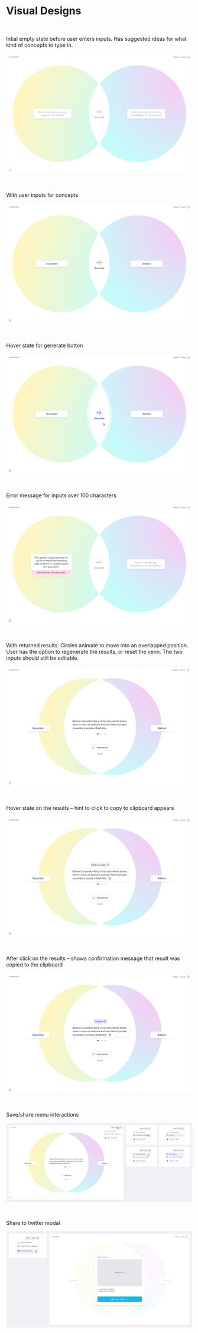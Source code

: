 # Visual Designs

<br />

Intial empty state before user enters inputs. Has suggested ideas for what kind of concepts to type in.

![](../images/invenntion1.jpg)

<br />

With user inputs for concepts

![](../images/invenntion2.jpg)

<br />

Hover state for generate button

![](../images/invenntion3.jpg)

<br />

Error message for inputs over 100 characters

![](../images/invenntion5.jpg)

<br />

With returned results. Circles animate to move into an overlapped position. User has the option to regenerate the results, or reset the venn. The two inputs should still be editable.

![](../images/invenntion6.jpg)

<br />

Hover state on the results – hint to click to copy to clipboard appears

![](../images/invenntion7.jpg)

<br />

After click on the results – shows confirmation message that result was copied to the clipboard

![](../images/invenntion8.jpg)

<br />

Save/share menu interactions

![](../images/invenntion9.jpg)

<br />

Share to twitter modal

![](../images/invenntion10.jpg)
